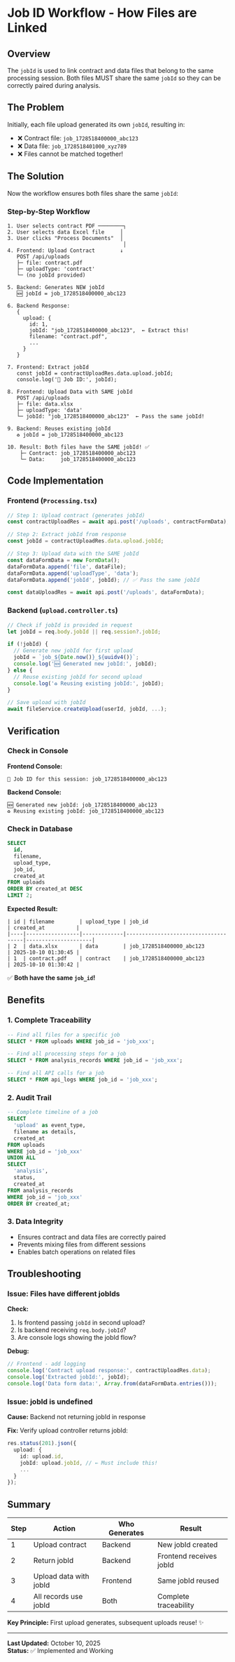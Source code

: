 # Job ID Workflow - How Files are Linked

## Overview

The `jobId` is used to link contract and data files that belong to the same processing session. Both files MUST share the same `jobId` so they can be correctly paired during analysis.

## The Problem

Initially, each file upload generated its own `jobId`, resulting in:
- ❌ Contract file: `job_1728518400000_abc123`
- ❌ Data file: `job_1728518401000_xyz789`
- ❌ Files cannot be matched together!

## The Solution

Now the workflow ensures both files share the same `jobId`:

### Step-by-Step Workflow

```
1. User selects contract PDF ────────┐
2. User selects data Excel file     │
3. User clicks "Process Documents"  │
                                     │
4. Frontend: Upload Contract        ↓
   POST /api/uploads
   ├─ file: contract.pdf
   ├─ uploadType: 'contract'
   └─ (no jobId provided)
   
5. Backend: Generates NEW jobId
   🆕 jobId = job_1728518400000_abc123
   
6. Backend Response:
   {
     upload: {
       id: 1,
       jobId: "job_1728518400000_abc123",  ← Extract this!
       filename: "contract.pdf",
       ...
     }
   }
   
7. Frontend: Extract jobId
   const jobId = contractUploadRes.data.upload.jobId;
   console.log('📝 Job ID:', jobId);
   
8. Frontend: Upload Data with SAME jobId
   POST /api/uploads
   ├─ file: data.xlsx
   ├─ uploadType: 'data'
   └─ jobId: "job_1728518400000_abc123"  ← Pass the same jobId!
   
9. Backend: Reuses existing jobId
   ♻️ jobId = job_1728518400000_abc123
   
10. Result: Both files have the SAME jobId! ✅
    ├─ Contract: job_1728518400000_abc123
    └─ Data:     job_1728518400000_abc123
```

## Code Implementation

### Frontend (`Processing.tsx`)

```typescript
// Step 1: Upload contract (generates jobId)
const contractUploadRes = await api.post('/uploads', contractFormData);

// Step 2: Extract jobId from response
const jobId = contractUploadRes.data.upload.jobId;

// Step 3: Upload data with the SAME jobId
const dataFormData = new FormData();
dataFormData.append('file', dataFile);
dataFormData.append('uploadType', 'data');
dataFormData.append('jobId', jobId); // ✅ Pass the same jobId

const dataUploadRes = await api.post('/uploads', dataFormData);
```

### Backend (`upload.controller.ts`)

```typescript
// Check if jobId is provided in request
let jobId = req.body.jobId || req.session?.jobId;

if (!jobId) {
  // Generate new jobId for first upload
  jobId = `job_${Date.now()}_${uuidv4()}`;
  console.log('🆕 Generated new jobId:', jobId);
} else {
  // Reuse existing jobId for second upload
  console.log('♻️ Reusing existing jobId:', jobId);
}

// Save upload with jobId
await fileService.createUpload(userId, jobId, ...);
```

## Verification

### Check in Console

**Frontend Console:**
```
📝 Job ID for this session: job_1728518400000_abc123
```

**Backend Console:**
```
🆕 Generated new jobId: job_1728518400000_abc123
♻️ Reusing existing jobId: job_1728518400000_abc123
```

### Check in Database

```sql
SELECT 
  id, 
  filename, 
  upload_type, 
  job_id, 
  created_at 
FROM uploads 
ORDER BY created_at DESC 
LIMIT 2;
```

**Expected Result:**
```
| id | filename        | upload_type | job_id                              | created_at          |
|----|-----------------|-------------|-------------------------------------|---------------------|
| 2  | data.xlsx       | data        | job_1728518400000_abc123           | 2025-10-10 01:30:45 |
| 1  | contract.pdf    | contract    | job_1728518400000_abc123           | 2025-10-10 01:30:42 |
```

✅ **Both have the same `job_id`!**

## Benefits

### 1. **Complete Traceability**
```sql
-- Find all files for a specific job
SELECT * FROM uploads WHERE job_id = 'job_xxx';

-- Find all processing steps for a job
SELECT * FROM analysis_records WHERE job_id = 'job_xxx';

-- Find all API calls for a job
SELECT * FROM api_logs WHERE job_id = 'job_xxx';
```

### 2. **Audit Trail**
```sql
-- Complete timeline of a job
SELECT 
  'upload' as event_type, 
  filename as details, 
  created_at 
FROM uploads 
WHERE job_id = 'job_xxx'
UNION ALL
SELECT 
  'analysis', 
  status, 
  created_at 
FROM analysis_records 
WHERE job_id = 'job_xxx'
ORDER BY created_at;
```

### 3. **Data Integrity**
- Ensures contract and data files are correctly paired
- Prevents mixing files from different sessions
- Enables batch operations on related files

## Troubleshooting

### Issue: Files have different jobIds

**Check:**
1. Is frontend passing `jobId` in second upload?
2. Is backend receiving `req.body.jobId`?
3. Are console logs showing the jobId flow?

**Debug:**
```typescript
// Frontend - add logging
console.log('Contract upload response:', contractUploadRes.data);
console.log('Extracted jobId:', jobId);
console.log('Data form data:', Array.from(dataFormData.entries()));
```

### Issue: jobId is undefined

**Cause:** Backend not returning jobId in response

**Fix:** Verify upload controller returns jobId:
```typescript
res.status(201).json({
  upload: {
    id: upload.id,
    jobId: upload.jobId, // ← Must include this!
    ...
  }
});
```

## Summary

| Step | Action | Who Generates | Result |
|------|--------|---------------|--------|
| 1 | Upload contract | Backend | New jobId created |
| 2 | Return jobId | Backend | Frontend receives jobId |
| 3 | Upload data with jobId | Frontend | Same jobId reused |
| 4 | All records use jobId | Both | Complete traceability |

**Key Principle:** First upload generates, subsequent uploads reuse! ✨

---

**Last Updated:** October 10, 2025  
**Status:** ✅ Implemented and Working
